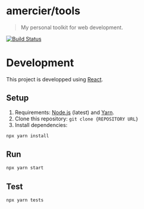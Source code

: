 amercier/tools
==============

> My personal toolkit for web development.

[![Build Status](https://img.shields.io/travis/amercier/tools/master.svg)](https://travis-ci.org/amercier/tools)

Development
===========

This project is developped using [React](https://reactjs.org/).

Setup
-----

1. Requirements: [Node.js](https://nodejs.org/en/) (latest) and [Yarn](https://yarnpkg.com/en/).
2. Clone this repository: `git clone {REPOSITORY URL}`
3. Install dependencies:
```sh
npx yarn install
```

Run
---

```sh
npx yarn start
```

Test
----

```sh
npx yarn tests
```
